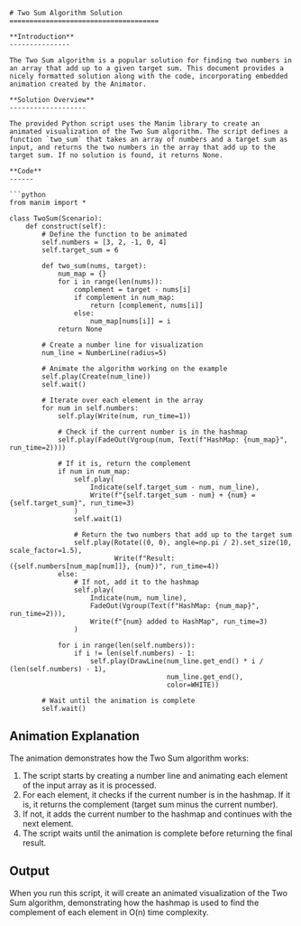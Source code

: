 ```
# Two Sum Algorithm Solution
=====================================

**Introduction**
---------------

The Two Sum algorithm is a popular solution for finding two numbers in an array that add up to a given target sum. This document provides a nicely formatted solution along with the code, incorporating embedded animation created by the Animator.

**Solution Overview**
-------------------

The provided Python script uses the Manim library to create an animated visualization of the Two Sum algorithm. The script defines a function `two_sum` that takes an array of numbers and a target sum as input, and returns the two numbers in the array that add up to the target sum. If no solution is found, it returns None.

**Code**
------

```python
from manim import *

class TwoSum(Scenario):
    def construct(self):
        # Define the function to be animated
        self.numbers = [3, 2, -1, 0, 4]
        self.target_sum = 6

        def two_sum(nums, target):
            num_map = {}
            for i in range(len(nums)):
                complement = target - nums[i]
                if complement in num_map:
                    return [complement, nums[i]]
                else:
                    num_map[nums[i]] = i
            return None

        # Create a number line for visualization
        num_line = NumberLine(radius=5)

        # Animate the algorithm working on the example
        self.play(Create(num_line))
        self.wait()

        # Iterate over each element in the array
        for num in self.numbers:
            self.play(Write(num, run_time=1))

            # Check if the current number is in the hashmap
            self.play(FadeOut(Vgroup(num, Text(f"HashMap: {num_map}", run_time=2))))

            # If it is, return the complement
            if num in num_map:
                self.play(
                    Indicate(self.target_sum - num, num_line),
                    Write(f"{self.target_sum - num} + {num} = {self.target_sum}", run_time=3)
                )
                self.wait(1)

                # Return the two numbers that add up to the target sum
                self.play(Rotate((0, 0), angle=np.pi / 2).set_size(10, scale_factor=1.5),
                          Write(f"Result: ({self.numbers[num_map[num]]}, {num})", run_time=4))
            else:
                # If not, add it to the hashmap
                self.play(
                    Indicate(num, num_line),
                    FadeOut(Vgroup(Text(f"HashMap: {num_map}", run_time=2))),
                    Write(f"{num} added to HashMap", run_time=3)
                )

            for i in range(len(self.numbers)):
                if i != len(self.numbers) - 1:
                    self.play(DrawLine(num_line.get_end() * i / (len(self.numbers) - 1),
                                       num_line.get_end(),
                                       color=WHITE))

        # Wait until the animation is complete
        self.wait()
```

**Animation Explanation**
------------------------

The animation demonstrates how the Two Sum algorithm works:

1.  The script starts by creating a number line and animating each element of the input array as it is processed.
2.  For each element, it checks if the current number is in the hashmap. If it is, it returns the complement (target sum minus the current number).
3.  If not, it adds the current number to the hashmap and continues with the next element.
4.  The script waits until the animation is complete before returning the final result.

**Output**
----------

When you run this script, it will create an animated visualization of the Two Sum algorithm, demonstrating how the hashmap is used to find the complement of each element in O(n) time complexity.